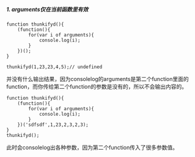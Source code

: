 ##### 1. arguments仅在当前函数里有效
```
function thunkifyd(){
	(function(){
		for(var i of arguments){
			console.log(i);
		}
	})();
}

thunkifyd(1,23,23,4,5);// undefined
```
并没有什么输出结果，因为consolelog的arguments是第二个function里面的function，而你传给第二个function的参数是没有的，所以不会输出内容的。

```
function thunkifyd(){
	(function(){
		for(var i of arguments){
			console.log(i);
		}
	})('sdfsdf',1,23,2,3,2,3);
}
thunkifyd();
```
此时会consolelog出各种参数，因为第二个function传入了很多参数值。
